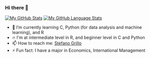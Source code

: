### Hi there 👋


[![My GitHub Stats](https://github-readme-stats.vercel.app/api/?username=stefanogrillo&count_private=true&theme=tokyonight&showicons=true)]()
[![My GitHub Language Stats](https://github-readme-stats.vercel.app/api/top-langs/?username=stefanogrillo&langs_count=5&theme=tokyonight)]()

- 🌱 I’m currently learning C, Python (for data analysis and machine learning), and R
- 🔥 I'm at intermediate level in R, and beginner level in C and Python
- 📫 How to reach me: [Stefano Grillo](https://www.linkedin.com/in/stefano-grillo-868038148/)
- ⚡ Fun fact: I have a major in Economics, International Management

<!--
**stefanogrillo/stefanogrillo** is a ✨ _special_ ✨ repository because its `README.md` (this file) appears on your GitHub profile.

Here are some ideas to get you started:

- 🔭 I’m currently working on ...
- 🌱 I’m currently learning ...
- 👯 I’m looking to collaborate on ...
- 🤔 I’m looking for help with ...
- 💬 Ask me about ...
- 📫 How to reach me: ...
- 😄 Pronouns: ...
- ⚡ Fun fact: ...
-->
